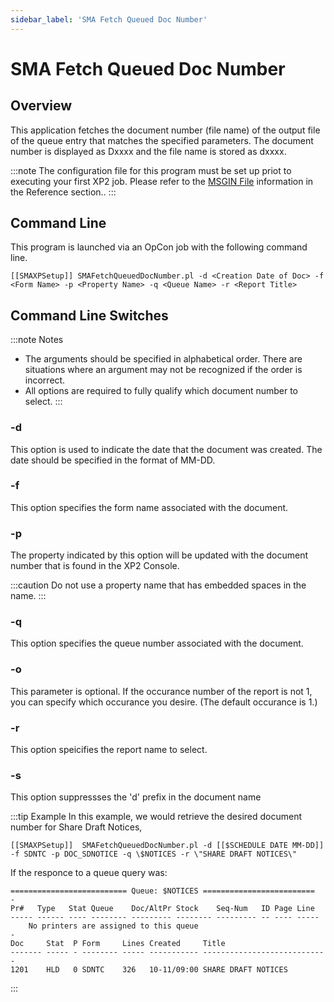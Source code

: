 ```yaml
---
sidebar_label: 'SMA Fetch Queued Doc Number'
---
```


# SMA Fetch Queued Doc Number

## Overview

This application fetches the document number (file name) of the output file of the queue entry that matches the specified parameters. The document number is displayed as Dxxxx and the file name is stored as dxxxx.

:::note
The configuration file for this program must be set up priot to executing your first XP2 job. Please refer to the [MSGIN File](../reference/msgin-file) information in the Reference section..
:::

## Command Line

This program is launched via an OpCon job with the following command line.

```
[[SMAXPSetup]] SMAFetchQueuedDocNumber.pl -d <Creation Date of Doc> -f <Form Name> -p <Property Name> -q <Queue Name> -r <Report Title>
```

## Command Line Switches

:::note Notes
* The arguments should be specified in alphabetical order. There are situations where an argument may not be recognized if the order is incorrect.
* All options are required to fully qualify which document number to select.
:::

### -d 
This option is used to indicate the date that the document was created. The date should be specified in the format of MM-DD.

### -f
This option specifies the form name associated with the document.

### -p
The property indicated by this option will be updated with the document number that is found in the XP2 Console.

:::caution
Do not use a property name that has embedded spaces in the name.
:::

### -q
This option specifies the queue number associated with the document.

### -o
This parameter is optional. If the occurance number of the report is not 1, you can specify which occurance you desire. (The default occurance is 1.)

### -r
This option speicifies the report name to select.

### -s
This option suppressses the 'd' prefix in the document name

:::tip Example
In this example, we would retrieve the desired document number for Share Draft Notices,
```
[[SMAXPSetup]]  SMAFetchQueuedDocNumber.pl -d [[$SCHEDULE DATE MM-DD]] -f SDNTC -p DOC_SDNOTICE -q \$NOTICES -r \"SHARE DRAFT NOTICES\"
```

If the responce to a queue query was:
```
========================== Queue: $NOTICES =========================
-
Pr#   Type   Stat Queue    Doc/AltPr Stock    Seq-Num   ID Page Line
----- ------ ---- -------- --------- -------- --------- -- ---- -----
    No printers are assigned to this queue
-
Doc     Stat  P Form     Lines Created     Title
------- ----- - -------- ----- ----------- ----------------------------
1201    HLD   0 SDNTC    326   10-11/09:00 SHARE DRAFT NOTICES 
```
:::

